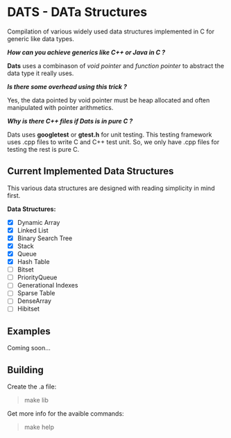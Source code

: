 # **DATS** - **DAT**a **S**tructures

Compilation of various widely used data structures implemented in C for generic like data types.

***How can you achieve generics like C++ or Java in C ?***

**Dats** uses a combinason of *void pointer* and *function pointer* to abstract the data type it really uses.

***Is there some overhead using this trick ?***

Yes, the data pointed by void pointer must be heap allocated and often manipulated with pointer arithmetics. 

***Why is there C++ files if Dats is in pure C ?***

Dats uses **googletest** or **gtest.h** for unit testing. This testing framework uses .cpp files to write C and C++ test unit. So, we only have .cpp files for testing the rest is pure C. 

## Current Implemented Data Structures

This various data structures are designed with reading simplicity in mind first. 

**Data Structures:**

- [x] Dynamic Array 
- [x] Linked List
- [X] Binary Search Tree
- [x] Stack
- [X] Queue 
- [X] Hash Table
- [ ] Bitset
- [ ] PriorityQueue
- [ ] Generational Indexes
- [ ] Sparse Table
- [ ] DenseArray
- [ ] Hibitset

## Examples

Coming soon...

## Building

Create the .a file:

> make lib

Get more info for the avaible commands: 

> make help